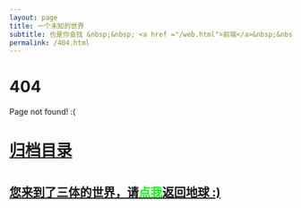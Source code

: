 ```yaml
---
layout: page
title: 一个未知的世界
subtitle: 也是你会找 &nbsp;&nbsp; <a href ="/web.html">前端</a>&nbsp;&nbsp; <a href ="/life.html">程序人生</a>&nbsp;&nbsp; <a href ="/java.html">Java</a>
permalink: /404.html
---
```


# 404

Page not found! :(

<h1><a href ="/archives.html">归档目录</a><h1>

<h2><a href="/archives.html">您来到了三体的世界，请<span style="color:#00FF00">点我</span>返回地球 :)</a></h2>
